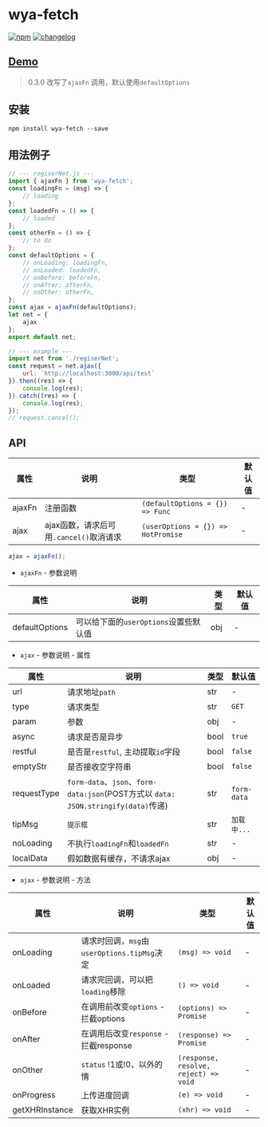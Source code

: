# wya-fetch
[![npm][npm-image]][npm-url] [![changelog][changelog-image]][changelog-url]

## [Demo](https://wya-team.github.io/wya-fetch/demo/index.html)

> 0.3.0 改写了`ajaxFn` 调用，默认使用`defaultOptions`

## 安装
```
npm install wya-fetch --save
```
## 用法例子
```js
// --- regiserNet.js ---
import { ajaxFn } from 'wya-fetch';
const loadingFn = (msg) => {
	// loading
};
const loadedFn = () => {
	// loaded
};
const otherFn = () => {
	// to do
};
const defaultOptions = {
	// onLoading: loadingFn,
	// onLoaded: loadedFn,
	// onBefore: beforeFn,
	// onAfter: afterFn,
	// onOther: otherFn,
};
const ajax = ajaxFn(defaultOptions);
let net = {
	ajax
};
export default net;

// --- example ---
import net from './regiserNet';
const request = net.ajax({
	url: `http://localhost:3000/api/test`
}).then((res) => {
	console.log(res);
}).catch((res) => {
	console.log(res);
});
// request.cancel();
```
## API

属性 | 说明 | 类型 | 默认值
---|---|---|---
ajaxFn | 注册函数 | `(defaultOptions = {}) => Func` | -
ajax | ajax函数，请求后可用`.cancel()`取消请求 | `(userOptions = {}) => HotPromise` | -

```js
ajax = ajaxFn();
```

- `ajaxFn` - 参数说明

属性 | 说明 | 类型 | 默认值
---|---|---|---
defaultOptions | 可以给下面的`userOptions`设置些默认值 | obj | -

- `ajax` - 参数说明 - 属性

属性 | 说明 | 类型 | 默认值
---|---|---|---
url | 请求地址`path` | str | -
type | 请求类型 | str | `GET`
param | 参数 | obj | -
async | 请求是否是异步 | bool | `true`
restful | 是否是`restful`, 主动提取`id`字段 | bool | `false`
emptyStr | 是否接收空字符串 | bool | `false`
requestType | `form-data`、`json`、`form-data:json`(POST方式以 `data: JSON.stringify(data)`传递) | str | `form-data`
tipMsg | `提示框` | str | `加载中...`
noLoading | 不执行`loadingFn`和`loadedFn` | str | -
localData | 假如数据有缓存，不请求ajax | obj | -

 
- `ajax` - 参数说明 - 方法

属性 | 说明 | 类型 | 默认值
---|---|---|---
onLoading | 请求时回调，`msg`由 `userOptions.tipMsg`决定 | `(msg) => void` | -
onLoaded | 请求完回调，可以把`loading`移除 | `() => void` | -
onBefore | 在调用前改变`options` - 拦截options | `(options) => Promise` | -
onAfter | 在调用后改变`response` - 拦截response | `(response) => Promise` | -
onOther | `status` !1或!0，以外的情  | `(response, resolve, reject) => void` | -
onProgress | 上传进度回调 | `(e) => void` | -
getXHRInstance | 获取XHR实例 | `(xhr) => void` | -



<!--  以下内容无视  -->
[changelog-image]: https://img.shields.io/badge/changelog-md-blue.svg
[changelog-url]: CHANGELOG.md

[npm-image]: https://img.shields.io/npm/v/wya-fetch.svg
[npm-url]: https://www.npmjs.com/package/wya-fetch
